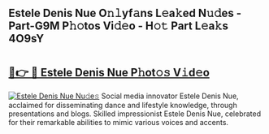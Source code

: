 ## Estele Denis Nue O𝚗𝚕yf𝚊ns L𝚎a𝚔ed N𝚞𝚍es - Part-G9M P𝚑𝚘tos Vi𝚍𝚎o - H𝚘𝚝 Part L𝚎a𝚔s 4O9sY

# <h2><a href="http://kf08jy.oniu.top/?m=Estele+Denis+Nue">🔗👉 🔴 Estele Denis Nue P𝚑ot𝚘𝚜 V𝚒d𝚎o</a></h2>

[![Estele Denis Nue Nu𝚍e𝚜](https://i.imgur.com/0qMVB7G.gif)](http://kf08jy.oniu.top/?m=Estele+Denis+Nue)
Social media innovator Estele Denis Nue, acclaimed for disseminating dance and lifestyle knowledge, through presentations and blogs. Skilled impressionist Estele Denis Nue, celebrated for their remarkable abilities to mimic various voices and accents.  
